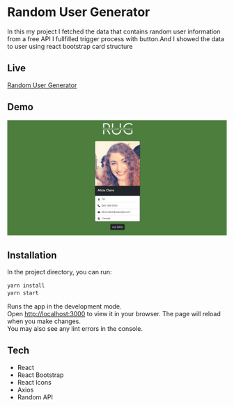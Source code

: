 # Random User Generator
In this my project I fetched the data that contains random user information from a free API
I fullfilled trigger process with button.And I showed the data to user using react bootstrap card structure
## Live

[Random User Generator](https://codesari.github.io/basic-random-user-generator-react/)
 
## Demo
![Random User Generator Gif](rug.gif)

## Installation
In the project directory, you can run:

```sh
yarn install
yarn start
```
Runs the app in the development mode.\
Open [http://localhost:3000](http://localhost:3000) to view it in your browser.
The page will reload when you make changes.\
You may also see any lint errors in the console.

## Tech
- React
- React Bootstrap
- React Icons
- Axios
- Random API
